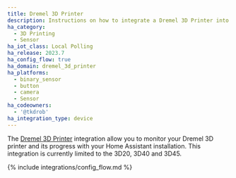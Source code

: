 ```yaml
---
title: Dremel 3D Printer
description: Instructions on how to integrate a Dremel 3D Printer into Home Assistant.
ha_category:
  - 3D Printing
  - Sensor
ha_iot_class: Local Polling
ha_release: 2023.7
ha_config_flow: true
ha_domain: dremel_3d_printer
ha_platforms:
  - binary_sensor
  - button
  - camera
  - Sensor
ha_codeowners:
  - '@tkdrob'
ha_integration_type: device
---
```


The [Dremel 3D Printer](https://www.dremel.com/gn/en/digilab) integration allow you to monitor your Dremel 3D printer and its progress with your Home Assistant installation. This integration is currently limited to the 3D20, 3D40 and 3D45.

{% include integrations/config_flow.md %}
